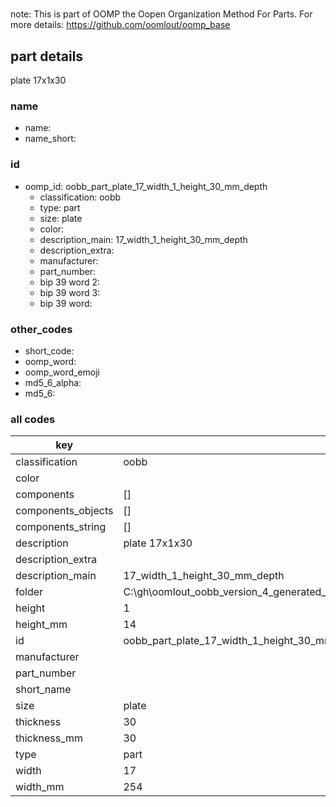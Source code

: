 #   

note: This is part of OOMP the Oopen Organization Method For Parts. For more details: https://github.com/oomlout/oomp_base

##  part details



plate 17x1x30

### name
* name: 
* name_short: 
### id
* oomp_id: oobb_part_plate_17_width_1_height_30_mm_depth
  * classification: oobb
  * type: part
  * size: plate
  * color: 
  * description_main: 17_width_1_height_30_mm_depth
  * description_extra: 
  * manufacturer: 
  * part_number: 
  * bip 39 word 2: 
  * bip 39 word 3: 
  * bip 39 word: 

### other_codes
* short_code: 
* oomp_word: 
* oomp_word_emoji 
* md5_6_alpha: 
* md5_6: 









### all codes 
| key | value |  
| --- | --- |  
| classification | oobb |  
| color |  |  
| components | [] |  
| components_objects | [] |  
| components_string | [] |  
| description | plate 17x1x30 |  
| description_extra |  |  
| description_main | 17_width_1_height_30_mm_depth |  
| folder | C:\gh\oomlout_oobb_version_4_generated_parts\things\oobb_part_plate_17_width_1_height_30_mm_depth |  
| height | 1 |  
| height_mm | 14 |  
| id | oobb_part_plate_17_width_1_height_30_mm_depth |  
| manufacturer |  |  
| part_number |  |  
| short_name |  |  
| size | plate |  
| thickness | 30 |  
| thickness_mm | 30 |  
| type | part |  
| width | 17 |  
| width_mm | 254 |  
